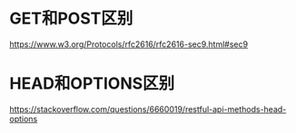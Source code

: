 # GET和POST区别

https://www.w3.org/Protocols/rfc2616/rfc2616-sec9.html#sec9


# HEAD和OPTIONS区别
https://stackoverflow.com/questions/6660019/restful-api-methods-head-options
